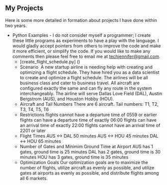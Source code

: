 ## My Projects
  
Here is some more detailed in formation about projects I have done within two years.

* Python Examples - I do not consider myself a programmer; I create these little programs as experiments to have a play with the language. I would gladly accept pointers from others to improve the code and make it more efficient, or simplify the code. If you would like to make any comments then please feel free to email me at techjennifer@gmail.com.
   - [create_flight_schedule.py] ()
   - Scenario
  A new startup airline is needing help with creating and optimizing a flight schedule. They have hired you as a
  data scientist to create and optimize a flight schedule. The airlines will be all business class and cater to
  business travel. All aircraft are configured exactly the same and can fly any route in the system interchangeably.
  The airline will serve Dallas Love Field (DAL), Austin Bergstrom (AUS), and Houston Hobby (HOU). 
  - Aircraft and Tail Numbers
  There are 6 aircraft. Tail numbers: T1, T2, T3, T4, T5, T6
  - Restrictions
  flights cannot have a departure time of 0559 or earlier
  flights can have a departure time of exactly 06:00
  flights can have an arrival time of exactly 22:00
  flights cannot have an arrival time of 2201 or later
  - Flight Times
  AUS <-> DAL 50 minutes
  AUS <-> HOU 45 minutes
  DAL <-> HOU 65 minutes
  - Number of Gates and Minimim Ground Time at Airport
  AUS has 1 gates, ground time is 25 minutes 
  DAL has 2 gates, ground time is 30 minutes
  HOU has 3 gates, ground time is 35 minutes
  - Optimization Goals
  Our optimization goals are to maximize the number of flights, utilize aircraft as evenly as possible, 
  and utilize gates at airports as evenly as possible, and distribute flights among all 6 markets.
